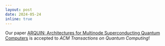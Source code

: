 ```yaml
---
layout: post
date: 2024-05-24
inline: true
---
```


Our paper [ARQUIN: Architectures for Multinode Superconducting Quantum Computers](https://dl.acm.org/doi/abs/10.1145/3674151) is accepted to _ACM Transactions on Quantum Computing_!
